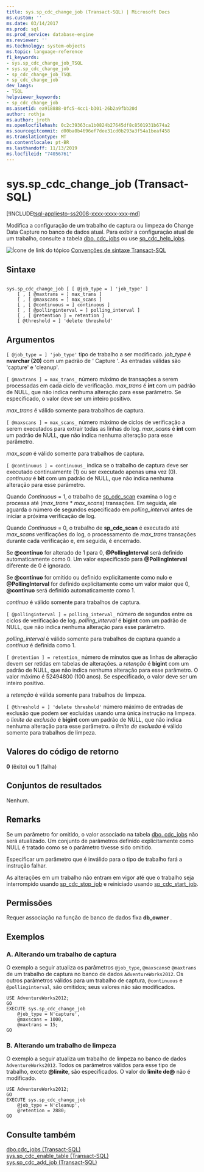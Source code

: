 ```yaml
---
title: sys.sp_cdc_change_job (Transact-SQL) | Microsoft Docs
ms.custom: ''
ms.date: 03/14/2017
ms.prod: sql
ms.prod_service: database-engine
ms.reviewer: ''
ms.technology: system-objects
ms.topic: language-reference
f1_keywords:
- sys.sp_cdc_change_job_TSQL
- sys.sp_cdc_change_job
- sp_cdc_change_job_TSQL
- sp_cdc_change_job
dev_langs:
- TSQL
helpviewer_keywords:
- sp_cdc_change_job
ms.assetid: ea918888-0fc5-4cc1-b301-26b2a9fbb20d
author: rothja
ms.author: jroth
ms.openlocfilehash: 0c2c39363ca1b0824b27645df8c8501931b674a2
ms.sourcegitcommit: d00ba0b4696ef7dee31cd0b293a3f54a1beaf458
ms.translationtype: MT
ms.contentlocale: pt-BR
ms.lasthandoff: 11/13/2019
ms.locfileid: "74056761"
---
```

# <a name="syssp_cdc_change_job-transact-sql"></a>sys.sp_cdc_change_job (Transact-SQL)
[!INCLUDE[tsql-appliesto-ss2008-xxxx-xxxx-xxx-md](../../includes/tsql-appliesto-ss2008-xxxx-xxxx-xxx-md.md)]

  Modifica a configuração de um trabalho de captura ou limpeza do Change Data Capture no banco de dados atual. Para exibir a configuração atual de um trabalho, consulte a tabela [dbo. cdc_jobs](../../relational-databases/system-tables/dbo-cdc-jobs-transact-sql.md) ou use [sp_cdc_help_jobs](../../relational-databases/system-stored-procedures/sys-sp-cdc-help-jobs-transact-sql.md).  
  
 ![Ícone de link do tópico](../../database-engine/configure-windows/media/topic-link.gif "Ícone de link do tópico") [Convenções de sintaxe Transact-SQL](../../t-sql/language-elements/transact-sql-syntax-conventions-transact-sql.md)  
  
## <a name="syntax"></a>Sintaxe  
  
```  
  
sys.sp_cdc_change_job [ [ @job_type = ] 'job_type' ]  
    [ , [ @maxtrans = ] max_trans ]   
    [ , [ @maxscans = ] max_scans ]   
    [ , [ @continuous = ] continuous ]   
    [ , [ @pollinginterval = ] polling_interval ]   
    [ , [ @retention ] = retention ]   
    [ @threshold = ] 'delete threshold'  
```  
  
## <a name="arguments"></a>Argumentos  
`[ @job_type = ] 'job_type'` tipo de trabalho a ser modificado. *job_type* é **nvarchar (20)** com um padrão de ' Capture '. As entradas válidas são 'capture' e 'cleanup'.  
  
`[ @maxtrans ] = max_trans_` número máximo de transações a serem processadas em cada ciclo de verificação. *max_trans* é **int** com um padrão de NULL, que não indica nenhuma alteração para esse parâmetro. Se especificado, o valor deve ser um inteiro positivo.  
  
 *max_trans* é válido somente para trabalhos de captura.  
  
`[ @maxscans ] = max_scans_` número máximo de ciclos de verificação a serem executados para extrair todas as linhas do log. *max_scans* é **int** com um padrão de NULL, que não indica nenhuma alteração para esse parâmetro.  
  
 *max_scan* é válido somente para trabalhos de captura.  
  
`[ @continuous ] = continuous_` indica se o trabalho de captura deve ser executado continuamente (1) ou ser executado apenas uma vez (0). *continuou* é **bit** com um padrão de NULL, que não indica nenhuma alteração para esse parâmetro.  
  
 Quando *Continuous* = 1, o trabalho de [sp_cdc_scan](../../relational-databases/system-stored-procedures/sys-sp-cdc-scan-transact-sql.md) examina o log e processa até (*max_trans* \* *max_scans*) transações. Em seguida, ele aguarda o número de segundos especificado em *polling_interval* antes de iniciar a próxima verificação de log.  
  
 Quando *Continuous* = 0, o trabalho de **sp_cdc_scan** é executado até *max_scans* verificações do log, o processamento de *max_trans* transações durante cada verificação e, em seguida, é encerrado.  
  
 Se **\@contínuo** for alterado de 1 para 0, **\@PollingInterval** será definido automaticamente como 0. Um valor especificado para **\@PollingInterval** diferente de 0 é ignorado.  
  
 Se **\@contínuo** for omitido ou definido explicitamente como nulo e **\@PollingInterval** for definido explicitamente como um valor maior que 0, **\@contínuo** será definido automaticamente como 1.  
  
 *contínuo* é válido somente para trabalhos de captura.  
  
`[ @pollinginterval ] = polling_interval_` número de segundos entre os ciclos de verificação de log. *polling_interval* é **bigint** com um padrão de NULL, que não indica nenhuma alteração para esse parâmetro.  
  
 *polling_interval* é válido somente para trabalhos de captura quando a *contínua* é definida como 1.  
  
`[ @retention ] = retention_` número de minutos que as linhas de alteração devem ser retidas em tabelas de alterações. a *retenção* é **bigint** com um padrão de NULL, que não indica nenhuma alteração para esse parâmetro. O valor máximo é 52494800 (100 anos). Se especificado, o valor deve ser um inteiro positivo.  
  
 a *retenção* é válida somente para trabalhos de limpeza.  
  
`[ @threshold = ] 'delete threshold'` número máximo de entradas de exclusão que podem ser excluídas usando uma única instrução na limpeza. o *limite de exclusão* é **bigint** com um padrão de NULL, que não indica nenhuma alteração para esse parâmetro. o *limite de exclusão* é válido somente para trabalhos de limpeza.  
  
## <a name="return-code-values"></a>Valores do código de retorno  
 **0** (êxito) ou **1** (falha)  
  
## <a name="result-sets"></a>Conjuntos de resultados  
 Nenhum.  
  
## <a name="remarks"></a>Remarks  
 Se um parâmetro for omitido, o valor associado na tabela [dbo. cdc_jobs](../../relational-databases/system-tables/dbo-cdc-jobs-transact-sql.md) não será atualizado. Um conjunto de parâmetros definido explicitamente como NULL é tratado como se o parâmetro tivesse sido omitido.  
  
 Especificar um parâmetro que é inválido para o tipo de trabalho fará a instrução falhar.  
  
 As alterações em um trabalho não entram em vigor até que o trabalho seja interrompido usando [sp_cdc_stop_job](../../relational-databases/system-stored-procedures/sys-sp-cdc-stop-job-transact-sql.md) e reiniciado usando [sp_cdc_start_job](../../relational-databases/system-stored-procedures/sys-sp-cdc-start-job-transact-sql.md).  
  
## <a name="permissions"></a>Permissões  
 Requer associação na função de banco de dados fixa **db_owner** .  
  
## <a name="examples"></a>Exemplos  
  
### <a name="a-changing-a-capture-job"></a>A. Alterando um trabalho de captura  
 O exemplo a seguir atualiza os parâmetros `@job_type`, `@maxscans`e `@maxtrans` de um trabalho de captura no banco de dados `AdventureWorks2012`. Os outros parâmetros válidos para um trabalho de captura, `@continuous` e `@pollinginterval`, são omitidos; seus valores não são modificados.  
  
```  
USE AdventureWorks2012;  
GO  
EXECUTE sys.sp_cdc_change_job   
    @job_type = N'capture',  
    @maxscans = 1000,  
    @maxtrans = 15;  
GO  
```  
  
### <a name="b-changing-a-cleanup-job"></a>B. Alterando um trabalho de limpeza  
 O exemplo a seguir atualiza um trabalho de limpeza no banco de dados `AdventureWorks2012`. Todos os parâmetros válidos para esse tipo de trabalho, exceto **\@limite**, são especificados. O valor do **limite de\@** não é modificado.  
  
```  
USE AdventureWorks2012;  
GO  
EXECUTE sys.sp_cdc_change_job   
    @job_type = N'cleanup',  
    @retention = 2880;  
GO  
```  
  
## <a name="see-also"></a>Consulte também  
 [dbo.cdc_jobs &#40;Transact-SQL&#41;](../../relational-databases/system-tables/dbo-cdc-jobs-transact-sql.md)   
 [sys.sp_cdc_enable_table &#40;Transact-SQL&#41;](../../relational-databases/system-stored-procedures/sys-sp-cdc-enable-table-transact-sql.md)   
 [sys.sp_cdc_add_job &#40;Transact-SQL&#41;](../../relational-databases/system-stored-procedures/sys-sp-cdc-add-job-transact-sql.md)  
  
  
